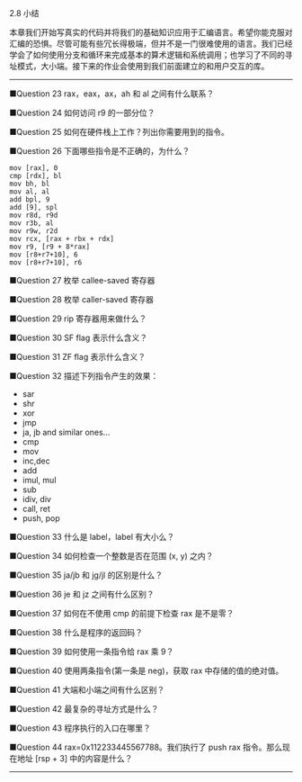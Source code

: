 2.8 小结

本章我们开始写真实的代码并将我们的基础知识应用于汇编语言。希望你能克服对汇编的恐惧。尽管可能有些冗长得极端，但并不是一门很难使用的语言。我们已经学会了如何使用分支和循环来完成基本的算术逻辑和系统调用；也学习了不同的寻址模式，大小端。接下来的作业会使用到我们前面建立的和用户交互的库。

---

■Question 23 rax，eax，ax，ah 和 al 之间有什么联系？

■Question 24 如何访问 r9 的一部分位？

■Question 25 如何在硬件栈上工作？列出你需要用到的指令。

■Question 26 下面哪些指令是不正确的，为什么？

```
mov [rax], 0
cmp [rdx], bl
mov bh, bl
mov al, al
add bpl, 9
add [9], spl
mov r8d, r9d
mov r3b, al
mov r9w, r2d
mov rcx, [rax + rbx + rdx]
mov r9, [r9 + 8*rax]
mov [r8+r7+10], 6
mov [r8+r7+10], r6
```

■Question 27 枚举 callee-saved 寄存器

■Question 28 枚举 caller-saved 寄存器

■Question 29 rip 寄存器用来做什么？

■Question 30 SF flag 表示什么含义？

■Question 31 ZF flag 表示什么含义？

■Question 32 描述下列指令产生的效果：

* sar
* shr
* xor
* jmp
* ja, jb and similar ones...
* cmp
* mov
* inc,dec
* add
* imul, mul
* sub
* idiv, div
* call, ret
* push, pop

■Question 33 什么是 label，label 有大小么？

■Question 34 如何检查一个整数是否在范围 \(x, y\) 之内？

■Question 35 ja/jb 和 jg/jl 的区别是什么？

■Question 36 je 和 jz 之间有什么区别？

■Question 37 如何在不使用 cmp 的前提下检查 rax 是不是零？

■Question 38 什么是程序的返回码？

■Question 39 如何使用一条指令给 rax 乘 9？

■Question 40 使用两条指令\(第一条是 neg\)，获取 rax 中存储的值的绝对值。

■Question 41 大端和小端之间有什么区别？

■Question 42 最复杂的寻址方式是什么？

■Question 43 程序执行的入口在哪里？

■Question 44 rax=0x112233445567788。我们执行了 push rax 指令。那么现在地址 \[rsp + 3\] 中的内容是什么？

---



